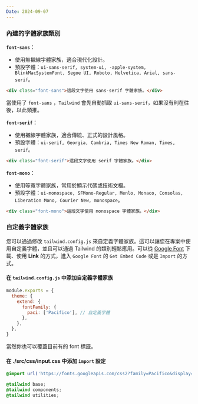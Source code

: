 ```yaml
---
Date: 2024-09-07
---
```

### 內建的字體家族類別
**`font-sans`**：

- 使用無襯線字體家族，適合現代化設計。
- 預設字體：`ui-sans-serif, system-ui, -apple-system, BlinkMacSystemFont, Segoe UI, Roboto, Helvetica, Arial, sans-serif`。

```html
<div class="font-sans">這段文字使用 sans-serif 字體家族。</div>
```

當使用了 `font-sans` ，`Tailwind` 會先自動抓取 `ui-sans-serif`，如果沒有則在往後，以此類推。

**`font-serif`**：

- 使用襯線字體家族，適合傳統、正式的設計風格。
- 預設字體：`ui-serif, Georgia, Cambria, Times New Roman, Times, serif`。

```html
<div class="font-serif">這段文字使用 serif 字體家族。</div>
```

**`font-mono`**：

- 使用等寬字體家族，常用於顯示代碼或技術文檔。
- 預設字體：`ui-monospace, SFMono-Regular, Menlo, Monaco, Consolas, Liberation Mono, Courier New, monospace`。

```html
<div class="font-mono">這段文字使用 monospace 字體家族。</div>
```
### 自定義字體家族
您可以通過修改 `tailwind.config.js` 來自定義字體家族。這可以讓您在專案中使用自定義字體，並且可以通過 Tailwind 的類別輕鬆應用。可以從 [Google Font](https://fonts.google.com/?query=Pacifico) 下載、使用 **Link** 的方式，進入 `Google Font` 的 `Get Embed Code` 或是 `Import` 的方式。
#### 在 `tailwind.config.js` 中添加自定義字體家族
```js
module.exports = {
  theme: {
    extend: {
      fontFamily: {
        paci: ['Pacifico'], // 自定義字體
      },
    },
  },
}
```

當然你也可以覆蓋目前有的 font 標籤。
#### 在 ./src/css/input.css 中添加 `import` 設定
```css
@import url('https://fonts.googleapis.com/css2?family=Pacifico&display=swap');

@tailwind base;
@tailwind components;
@tailwind utilities;
```




